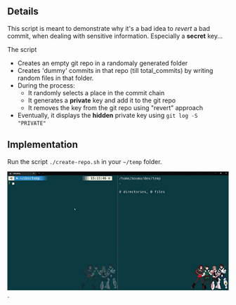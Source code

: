 ## Details
This script is meant to demonstrate why it's a bad idea to *revert* a bad commit, when dealing with sensitive information. Especially a **secret** key...

The script
- Creates an empty git repo in a randomaly generated folder
- Creates 'dummy' commits in that repo (till total_commits) by writing random files in that folder.
- During the process:
    - It randomly selects a place in the commit chain
    - It generates a **private** key and add it to the git repo
    - It removes the key from the git repo using "revert" approach
- Eventually, it displays the **hidden** private key using `git log -S "PRIVATE"`

## Implementation
Run the script `./create-repo.sh` in your `~/temp` folder.

![demo](/docs/animated.gif "demo").

